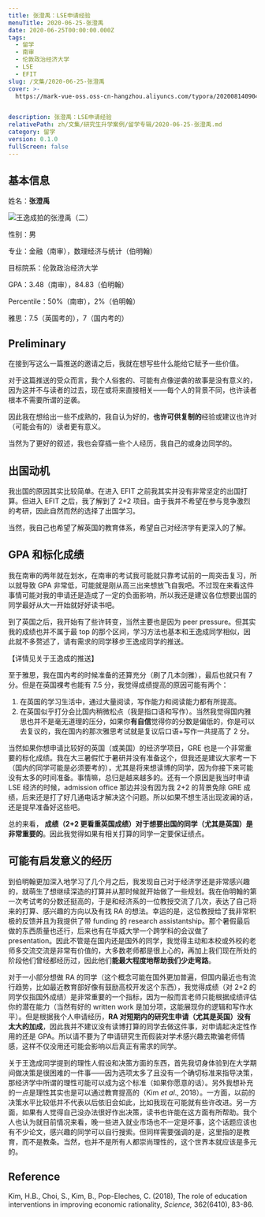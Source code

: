 ```yaml
---
title: 张澄禹：LSE申请经验
menuTitle: 2020-06-25-张澄禹
date: 2020-06-25T00:00:00.000Z
tags:
  - 留学
  - 南审
  - 伦敦政治经济大学
  - LSE
  - EFIT
slug: /文集/2020-06-25-张澄禹
cover: >-
  https://mark-vue-oss.oss-cn-hangzhou.aliyuncs.com/typora/20200814090406.png?x-oss-process=style/cover-compress


description: 张澄禹：LSE申请经验
relativePath: zh/文集/研究生升学案例/留学专辑/2020-06-25-张澄禹.md
category: 留学
version: 0.1.0
fullScreen: false
---
```


## 基本信息

姓名：**张澄禹**

![王逸成拍的张澄禹（二）](https://mark-vue-oss.oss-cn-hangzhou.aliyuncs.com/typora/王逸成拍的张澄禹（二）.png)

性别：男

专业：金融（南审），数理经济与统计（伯明翰）

目标院系：伦敦政治经济大学

GPA：3.48（南审），84.83（伯明翰）

Percentile：50%（南审），2%（伯明翰）

雅思：7.5（英国考的），7（国内考的）

<!-- more -->

## Preliminary

在接到写这么一篇推送的邀请之后，我就在想写些什么能给它赋予一些价值。

对于这篇推送的受众而言，我个人俗套的、可能有点像逆袭的故事是没有意义的，因为这并不与读者的过去，现在或将来直接相关——每个人的背景不同，也许读者根本不需要所谓的逆袭。

因此我在想给出一些不成熟的，我自认为好的，**也许可供复制的**经验或建议也许对（可能会有的）读者更有意义。

当然为了更好的叙述，我也会穿插一些个人经历，我自己的或身边同学的。

## 出国动机

我出国的原因其实比较简单。在进入 EFIT 之前我其实并没有非常坚定的出国打算。但进入 EFIT 之后，我了解到了 2+2 项目。由于我并不希望在参与竞争激烈的考研，因此自然而然的选择了出国学习。

当然，我自己也希望了解英国的教育体系，希望自己对经济学有更深入的了解。

## GPA 和标化成绩

我在南审的两年就在划水，在南审的考试我可能就只靠考试前的一周突击复习，所以就导致 GPA 非常低，可能就是刚从高三出来想放飞自我吧。不过现在来看这件事情可能对我的申请还是造成了一定的负面影响，所以我还是建议各位想要出国的同学最好从大一开始就好好读书吧。

到了英国之后，我开始有了些许转变，当然主要也是因为 peer pressure。但其实我的成绩也并不属于最 top 的那个区间，学习方法也基本和王逸成同学相似，因此就不多赘述了，请有需求的同学移步王逸成同学的推送。

【详情见关于王逸成的推送】

至于雅思，我在国内考的时候准备的还算充分（刷了几本剑雅），最后也就只有 7 分。但是在英国裸考也能有 7.5 分，我觉得成绩提高的原因可能有两个：

1. 在英国的学习生活中，通过大量阅读，写作能力和阅读能力都有所提高。
2. 在英国似乎打分会比国内稍微松点（我是指口语和写作）。当然我觉得国内雅思也并不是毫无道理的压分，如果你**有自信**觉得你的分数是偏低的，你是可以去复议的，我在国内的那次雅思考试就是复议后口语+写作一共提高了 2 分。

当然如果你想申请比较好的英国（或美国）的经济学项目，GRE 也是一个非常重要的标化成绩。我在大三暑假忙于暑研并没有准备这个，但我还是建议大家考一下（国内的同学可能是必须要考的），尤其是将来想读博的同学，因为你接下来可能没有太多的时间准备。事情嘛，总归是越来越多的。还有一个原因是我当时申请 LSE 经济的时候，admission office 那边并没有因为我 2+2 的背景免除 GRE 成绩，后来还是打了好几通电话才解决这个问题。所以如果不想生活出现波澜的话，还是提早准备好这些吧。

总的来看， **成绩（2+2 更看重英国成绩）对于想要出国的同学（尤其是英国）是非常重要的**。因此我觉得如果有相关打算的同学一定要保证绩点。

## 可能有启发意义的经历

到伯明翰更加深入地学习了几个月之后，我发现自己对于经济学还是非常感兴趣的，就萌生了想继续深造的打算并从那时候就开始做了一些规划。我在伯明翰的第一次考试考的分数还挺高的，于是和经济系的一位教授交流了几次，表达了自己将来的打算、感兴趣的方向以及有找 RA 的想法。幸运的是，这位教授给了我非常积极的反馈并且为我提供了带 funding 的 research assistantship。那个暑假最后做的东西质量也还行，后来也有在华威大学一个跨学科的会议做了 presentation。因此不管是在国内还是国外的同学，我觉得主动和本校或外校的老师多交流交流是非常有价值的，大多数老师都是很上心的，再加上我们现在所处的阶段他们曾经都经历过，因此他们**能最大程度地帮助我们少走弯路**。

对于一小部分想做 RA 的同学（这个概念可能在国外更加普遍，但国内最近也有流行趋势，比如最近教育部好像有鼓励高校开发这个东西），我觉得成绩（对 2+2 的同学仅指国外成绩）是非常重要的一个指标，因为一般而言老师只能根据成绩评估你的潜在能力（当然有好的 written work 是加分项，这能展现你的逻辑和写作水平）。但是根据我个人申请经历，**RA 对短期内的研究生申请（尤其是英国）没有太大的加成**，因此我并不建议没有读博打算的同学去做这件事，对申请起决定性作用的还是 GPA。所以请不要为了申请研究生而假装对学术感兴趣去欺骗老师情感，这样不仅没用还可能会影响以后真正有需求的同学。

关于王逸成同学提到的理性人假设和决策方面的东西，首先我切身体验到在大学期间做决策是很困难的一件事——因为选项太多了且没有一个确切标准来指导决策，那经济学中所谓的理性可能可以成为这个标准（如果你愿意的话）。另外我想补充的一点是理性其实也是可以通过教育提高的（Kim _et al_., 2018）。一方面，以前的决策水平比较低并不代表以后依旧会如此，比如我现在可能就有些许改进。另一方面，如果有人觉得自己没办法很好作出决策，读书也许能在这方面有所帮助。我个人也认为就目前情况来看，晚一些进入就业市场也不一定是坏事，这个话题应该也有不少论文，感兴趣的同学可以自行搜索。但同样需要强调的是，这里指的是教育，而不是教条。当然，也并不是所有人都崇尚理性的，这个世界本就应该是多元的。

## Reference

Kim, H.B., Choi, S., Kim, B., Pop-Eleches, C. (2018), The role of education interventions in improving economic rationality, _Science,_ 362(6410), 83-86.
